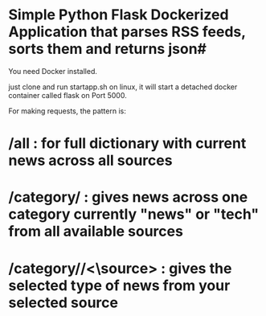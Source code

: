 # Simple Python Flask Dockerized Application that parses RSS feeds, sorts them and returns json#

You need Docker installed. 

just clone and run startapp.sh on linux, it will start a detached docker container called flask on Port 5000. 


For making requests, the pattern is:

# /all : for full dictionary with current news across all sources

# /category/<type> : gives news across one category currently "news" or "tech" from all available sources

# /category/<type>/<\source> : gives the selected type of news from your selected source
